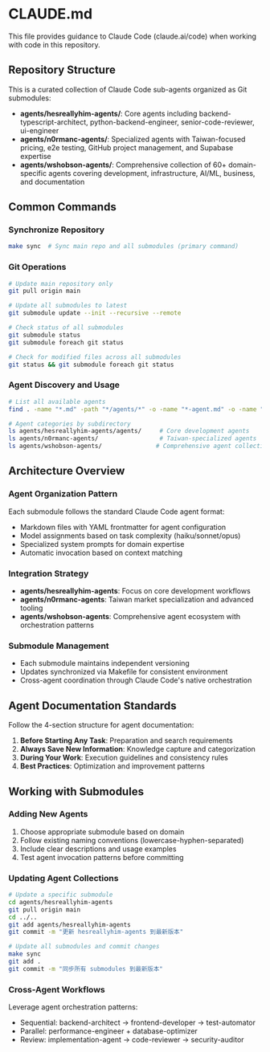 # CLAUDE.md

This file provides guidance to Claude Code (claude.ai/code) when working with code in this repository.

## Repository Structure

This is a curated collection of Claude Code sub-agents organized as Git submodules:

- **agents/hesreallyhim-agents/**: Core agents including backend-typescript-architect, python-backend-engineer, senior-code-reviewer, ui-engineer
- **agents/n0rmanc-agents/**: Specialized agents with Taiwan-focused pricing, e2e testing, GitHub project management, and Supabase expertise  
- **agents/wshobson-agents/**: Comprehensive collection of 60+ domain-specific agents covering development, infrastructure, AI/ML, business, and documentation

## Common Commands

### Synchronize Repository
```bash
make sync  # Sync main repo and all submodules (primary command)
```

### Git Operations
```bash
# Update main repository only
git pull origin main

# Update all submodules to latest
git submodule update --init --recursive --remote

# Check status of all submodules
git submodule status
git submodule foreach git status

# Check for modified files across all submodules
git status && git submodule foreach git status
```

### Agent Discovery and Usage
```bash
# List all available agents
find . -name "*.md" -path "*/agents/*" -o -name "*-agent.md" -o -name "*-pro.md" -o -name "*-engineer.md" | head -20

# Agent categories by subdirectory
ls agents/hesreallyhim-agents/agents/     # Core development agents
ls agents/n0rmanc-agents/                 # Taiwan-specialized agents
ls agents/wshobson-agents/               # Comprehensive agent collection
```

## Architecture Overview

### Agent Organization Pattern
Each submodule follows the standard Claude Code agent format:
- Markdown files with YAML frontmatter for agent configuration
- Model assignments based on task complexity (haiku/sonnet/opus)
- Specialized system prompts for domain expertise
- Automatic invocation based on context matching

### Integration Strategy
- **agents/hesreallyhim-agents**: Focus on core development workflows
- **agents/n0rmanc-agents**: Taiwan market specialization and advanced tooling
- **agents/wshobson-agents**: Comprehensive agent ecosystem with orchestration patterns

### Submodule Management
- Each submodule maintains independent versioning
- Updates synchronized via Makefile for consistent environment
- Cross-agent coordination through Claude Code's native orchestration

## Agent Documentation Standards

Follow the 4-section structure for agent documentation:
1. **Before Starting Any Task**: Preparation and search requirements
2. **Always Save New Information**: Knowledge capture and categorization
3. **During Your Work**: Execution guidelines and consistency rules  
4. **Best Practices**: Optimization and improvement patterns

## Working with Submodules

### Adding New Agents
1. Choose appropriate submodule based on domain
2. Follow existing naming conventions (lowercase-hyphen-separated)
3. Include clear descriptions and usage examples
4. Test agent invocation patterns before committing

### Updating Agent Collections
```bash
# Update a specific submodule
cd agents/hesreallyhim-agents
git pull origin main
cd ../..
git add agents/hesreallyhim-agents
git commit -m "更新 hesreallyhim-agents 到最新版本"

# Update all submodules and commit changes
make sync
git add .
git commit -m "同步所有 submodules 到最新版本"
```


### Cross-Agent Workflows
Leverage agent orchestration patterns:
- Sequential: backend-architect → frontend-developer → test-automator
- Parallel: performance-engineer + database-optimizer  
- Review: implementation-agent → code-reviewer → security-auditor
